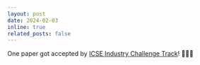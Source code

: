 ```yaml
---
layout: post
date: 2024-02-03
inline: true
related_posts: false
---
```


One paper got accepted by [ICSE Industry Challenge Track](https://conf.researchr.org/details/icse-2024/icse-2024-industry-challenge-track/)! :tada::tada::tada:
